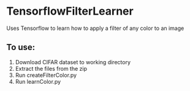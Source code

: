 # TensorflowFilterLearner
Uses Tensorflow to learn how to apply a filter of any color to an image

## To use:
1. Download CIFAR dataset to working directory
1. Extract the files from the zip
1. Run createFilterColor.py
1. Run learnColor.py
